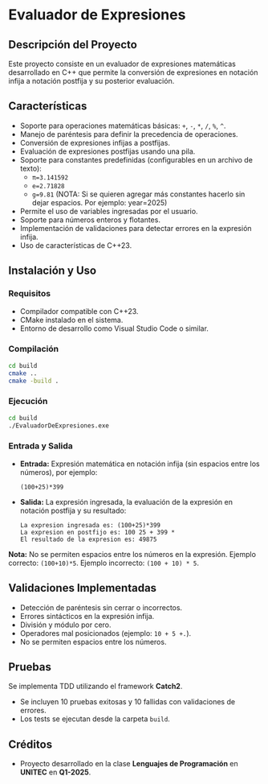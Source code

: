 # Evaluador de Expresiones

## Descripción del Proyecto
Este proyecto consiste en un evaluador de expresiones matemáticas desarrollado en C++ que permite la conversión de expresiones en notación infija a notación postfija y su posterior evaluación.

## Características
- Soporte para operaciones matemáticas básicas: `+`, `-`, `*`, `/`, `%`, `^`.
- Manejo de paréntesis para definir la precedencia de operaciones.
- Conversión de expresiones infijas a postfijas.
- Evaluación de expresiones postfijas usando una pila.
- Soporte para constantes predefinidas (configurables en un archivo de texto):
  - `π=3.141592`
  - `e=2.71828`
  - `g=9.81`
(NOTA: Si se quieren agregar más constantes hacerlo sin dejar espacios. Por ejemplo: year=2025)
- Permite el uso de variables ingresadas por el usuario.
- Soporte para números enteros y flotantes.
- Implementación de validaciones para detectar errores en la expresión infija.
- Uso de características de C++23.

## Instalación y Uso
### Requisitos
- Compilador compatible con C++23.
- CMake instalado en el sistema.
- Entorno de desarrollo como Visual Studio Code o similar.

### Compilación
```sh
cd build
cmake ..
cmake -build .
```

### Ejecución
```sh
cd build
./EvaluadorDeExpresiones.exe
```

### Entrada y Salida
- **Entrada:** Expresión matemática en notación infija (sin espacios entre los números), por ejemplo:
  ```
  (100+25)*399
  ```
- **Salida:** La expresión ingresada, la evaluación de la expresión en notación postfija y su resultado:
  ```
  La expresion ingresada es: (100+25)*399
  La expresion en postfijo es: 100 25 + 399 * 
  El resultado de la expresion es: 49875
  ```

**Nota:** No se permiten espacios entre los números en la expresión. Ejemplo correcto: `(100+10)*5`. Ejemplo incorrecto: `(100 + 10) * 5`.

## Validaciones Implementadas
- Detección de paréntesis sin cerrar o incorrectos.
- Errores sintácticos en la expresión infija.
- División y módulo por cero.
- Operadores mal posicionados (ejemplo: `10 + 5 +.`).
- No se permiten espacios entre los números.

## Pruebas
Se implementa TDD utilizando el framework **Catch2**.
- Se incluyen 10 pruebas exitosas y 10 fallidas con validaciones de errores.
- Los tests se ejecutan desde la carpeta `build`.

## Créditos
- Proyecto desarrollado en la clase **Lenguajes de Programación** en **UNITEC** en **Q1-2025**.


